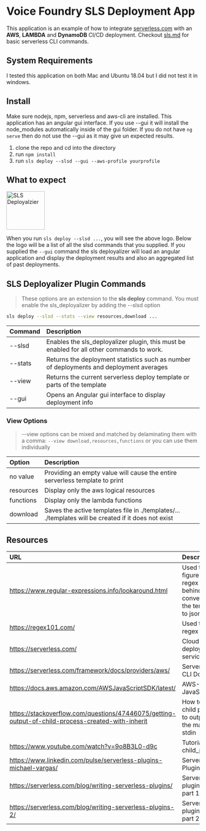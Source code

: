 # Voice Foundry SLS Deployment App

This application is an example of how to integrate [serverless.com](serverless.com) with an **AWS**, **LAMBDA** and **DynamoDB** CI/CD deployment. Checkout [sls.md](https://github.com/oussiden/vf-sls-delpoy/blob/master/sls.md) for basic serverless CLI commands.

## System Requirements

I tested this application on both Mac and Ubuntu 18.04 but I did not test it in windows.

## Install

Make sure nodejs, npm, serverless and aws-cli are installed. This application has an angular gui interface. If you use --gui it will install the node_modules automatically inside of the gui folder. If you do not have `ng serve` then do not use the --gui as it may give un expected results.

1. clone the repo and cd into the directory
2. run `npm install`
3. run `sls deploy --slsd --gui --aws-profile yourprofile`

## What to expect

<img src="https://github.com/oussiden/vf-sls-delpoy/blob/master/example.png" alt="SLS Deployalzier" style='height: 100px;'/>

When you run `sls deploy --slsd ...`, you will see the above logo. Below the logo will be a list of all the slsd commands that you supplied. If you supplied the `--gui` command the sls deployalizer will load an angular application and display the deployment results and also an aggregated list of past deployments. 


## SLS Deployalizer Plugin Commands

> These options are an extension to the **sls deploy** command. You must enable the sls_deployalizer by adding the --slsd option

```bash
sls deploy --slsd --stats --view resources,download ...
````

| Command | Description |
|:--------| :---------- |
|--slsd   | Enables the sls_deployalizer plugin, this must be enabled for all other commands to work. |
|--stats  | Returns the deployment statistics such as number of deployments and deployment averages |
|--view   | Returns the current serverless deploy template or parts of the template |
|--gui    | Opens an Angular gui interface to display deployment info |

### **View Options**

> --view options can be mixed and matched by delaminating them with a comma: `--view download,resources,functions` or you can use them individually

| Option  | Description |
|:----------| :---------- |
|no value   | Providing an empty value will cause the entire serverless template to print |
|resources  | Display only the aws logical resources |
|functions  | Display only the lambda functions |
|download   | Saves the active templates file in ./templates/...<br> ./templates will be created if it does not exist |

## Resources

| URL       | Description |
|:----------|:------------|
|https://www.regular-expressions.info/lookaround.html| Used to figure out regex look behind when converting the template to json object |
|https://regex101.com/| Used to test regex |
|https://serverless.com/| Cloud CI/CD deployment service|
|https://serverless.com/framework/docs/providers/aws/| Serverless CLI Docs |
|https://docs.aws.amazon.com/AWSJavaScriptSDK/latest/| AWS-SDK for JavaScript |
|https://stackoverflow.com/questions/47446075/getting-output-of-child-process-created-with-inherit| How to get a child process to output to the main stdin |
|https://www.youtube.com/watch?v=9o8B3L0-d9c| Tutorial on child_process |
|https://www.linkedin.com/pulse/serverless-plugins-michael-vargas/| Serverless Plugin tutorial |
|https://serverless.com/blog/writing-serverless-plugins/| Serverless plugin tutorial part 1 |
|https://serverless.com/blog/writing-serverless-plugins-2/ | Serverless plugin tutorial part 2 |